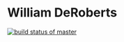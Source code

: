 # William DeRoberts

[![build status of master](https://travis-ci.org/deroberts/ssw567_hw2_triangle.svg?branch=master)](https://travis-ci.org/derobertsw/ssw567_hw2_triangle)